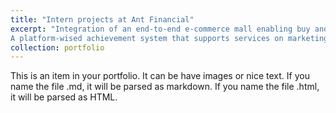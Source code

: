 ```yaml
---
title: "Intern projects at Ant Financial"
excerpt: "Integration of an end-to-end e-commerce mall enabling buy and refund with reward points<br>
A platform-wised achievement system that supports services on marketing pages<br/><img src='/images/internproject1.png'>"
collection: portfolio
---
```


This is an item in your portfolio. It can be have images or nice text. If you name the file .md, it will be parsed as markdown. If you name the file .html, it will be parsed as HTML. 
